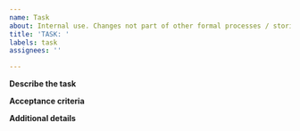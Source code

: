 ```yaml
---
name: Task
about: Internal use. Changes not part of other formal processes / stories.
title: 'TASK: '
labels: task
assignees: ''

---
```


**Describe the task**


**Acceptance criteria**


**Additional details**

